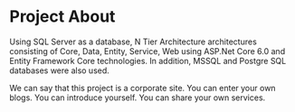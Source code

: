 

# Project About
Using SQL Server as a database,
N Tier Architecture architectures consisting of Core, Data, Entity, Service, Web using ASP.Net Core 6.0 and Entity Framework Core technologies. In addition, MSSQL and Postgre SQL databases were also used.

We can say that this project is a corporate site. You can enter your own blogs. You can introduce yourself. You can share your own services.
